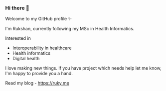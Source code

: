 ### Hi there 👋

Welcome to my GitHub profile ✨

I'm Rukshan, currently following my MSc in Health Informatics.

Interested in 

* Interoperability in healthcare 
* Health informatics
* Digital health 

I love making new things. If you have project which needs help let me know, I'm happy to provide you a hand.

Read my blog - https://ruky.me

<!--
**rukshn/rukshn** is a ✨ _special_ ✨ repository because its `README.md` (this file) appears on your GitHub profile.

Here are some ideas to get you started:

- 🔭 I’m currently working on ...
- 🌱 I’m currently learning ...
- 👯 I’m looking to collaborate on ...
- 🤔 I’m looking for help with ...
- 💬 Ask me about ...
- 📫 How to reach me: ...
- 😄 Pronouns: ...
- ⚡ Fun fact: ...
-->
